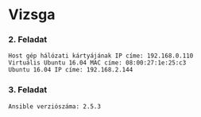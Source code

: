 # Vizsga

### 2. Feladat
```
Host gép hálózati kártyájának IP címe: 192.168.0.110
Virtuális Ubuntu 16.04 MAC címe: 08:00:27:1e:25:c3
Ubuntu 16.04 IP címe: 192.168.2.144
```
### 3. Feladat
```
Ansible verziószáma: 2.5.3
```
